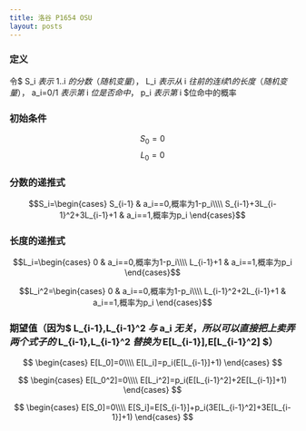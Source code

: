 ```yaml
---
title: 洛谷 P1654 OSU
layout: posts
---
```


### 定义
令$ S_i $表示$ 1..i $的分数（随机变量），$ L_i $表示从$ i $往前的连续1的长度（随机变量），$ a_i=0/1 $表示第$ i $位是否命中，$ p_i $表示第$ i $位命中的概率

### 初始条件
$$S_0=0$$
$$L_0=0$$

### 分数的递推式
$$S_i=\begin{cases}  
S_{i-1} & a_i==0,概率为1-p_i\\\\
S_{i-1}+3L_{i-1}^2+3L_{i-1}+1 & a_i==1,概率为p_i
\end{cases}$$

### 长度的递推式
$$L_i=\begin{cases}
0 & a_i==0,概率为1-p_i\\\\
L_{i-1}+1 & a_i==1,概率为p_i
\end{cases}$$

$$L_i^2=\begin{cases}
0 & a_i==0,概率为1-p_i\\\\
L_{i-1}^2+2L_{i-1}+1 & a_i==1,概率为p_i
\end{cases}$$

### 期望值（因为$ L_{i-1},L_{i-1}^2 $与$ a_i $无关，所以可以直接把上卖弄两个式子的$ L_{i-1},L_{i-1}^2 $替换为$ E[L_{i-1}],E[L_{i-1}^2] $）

$$
\begin{cases}
E[L_0]=0\\\\
E[L_i]=p_i(E[L_{i-1}]+1)
\end{cases}
$$

$$
\begin{cases}
E[L_0^2]=0\\\\
E[L_i^2]=p_i(E[L_{i-1}^2]+2E[L_{i-1}]+1)
\end{cases}
$$

$$
\begin{cases}
E[S_0]=0\\\\
E[S_i]=E[S_{i-1}]+p_i(3E[L_{i-1}^2]+3E[L_{i-1}]+1)
\end{cases}
$$
